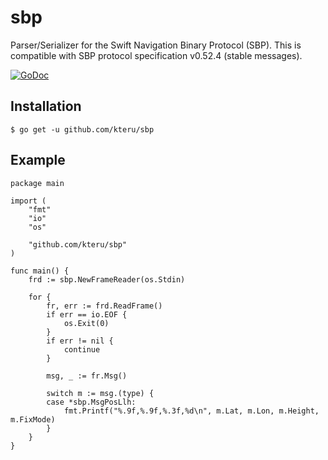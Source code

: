 sbp
===

Parser/Serializer for the Swift Navigation Binary Protocol (SBP). This is compatible with SBP protocol specification v0.52.4 (stable messages).

[![GoDoc](https://godoc.org/github.com/kteru/sbp?status.svg)](https://godoc.org/github.com/kteru/sbp)

Installation
------------

```
$ go get -u github.com/kteru/sbp
```

Example
-------

```
package main

import (
	"fmt"
	"io"
	"os"

	"github.com/kteru/sbp"
)

func main() {
	frd := sbp.NewFrameReader(os.Stdin)

	for {
		fr, err := frd.ReadFrame()
		if err == io.EOF {
			os.Exit(0)
		}
		if err != nil {
			continue
		}

		msg, _ := fr.Msg()

		switch m := msg.(type) {
		case *sbp.MsgPosLlh:
			fmt.Printf("%.9f,%.9f,%.3f,%d\n", m.Lat, m.Lon, m.Height, m.FixMode)
		}
	}
}
```
